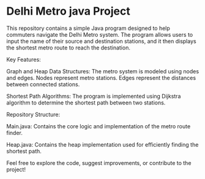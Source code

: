 # Delhi Metro java Project 
This repository contains a simple Java program designed to help commuters navigate the Delhi Metro system. The program allows users to input the name of their source and destination stations, and it then displays  the shortest metro route to reach the destination. 


Key Features:

Graph and Heap Data Structures: The metro system is modeled using nodes and edges. Nodes represent metro stations. Edges represent the distances between connected stations.

Shortest Path Algorithms: The program is implemented using Dijkstra algorithm to determine the shortest path between two stations.


Repository Structure:

Main.java: Contains the core logic and implementation of the metro route finder.

Heap.java: Contains the heap implementation used for efficiently finding the shortest path.



Feel free to explore the code, suggest improvements, or contribute to the project!

